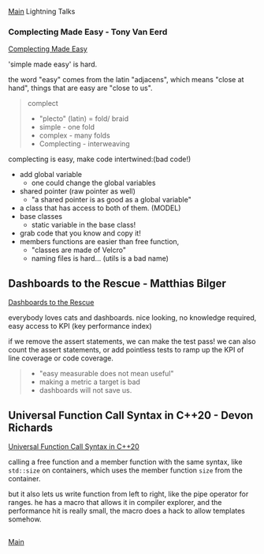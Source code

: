 <!--
ignore these words in spell check for this file
// cSpell:ignore Eerd adjacens plecto Bilger
-->
[Main](README.md)
Lightning Talks


### Complecting Made Easy - Tony Van Eerd

[Complecting Made Easy](https://youtu.be/jSIMzirLJKE)

'simple made easy' is hard.

the word "easy" comes from the latin "adjacens", which means "close at hand", things that are easy are "close to us". 

> complect
> - "plecto" (latin) = fold/ braid
> - simple - one fold
> - complex - many folds
> - Complecting - interweaving

complecting is easy, make code intertwined:(bad code!)

- add global variable
  - one could change the global variables
- shared pointer (raw pointer as well)
  - "a shared pointer is as good as a global variable"
- a class that has access to both of them. (MODEL)
- base classes
  - static variable in the base class!
- grab code that you know and copy it!
- members functions are easier than free function,
  - "classes are made of Velcro"
  - naming files is hard... (utils is a bad name)

## Dashboards to the Rescue - Matthias Bilger

[Dashboards to the Rescue](https://youtu.be/eOMqO0OKsCw)

everybody loves cats and dashboards. nice looking, no knowledge required, easy access to KPI (key performance index)

if we remove the assert statements, we can make the test pass! we can also count the assert statements, or add pointless tests to ramp up the KPI of line coverage or code coverage.

> - "easy measurable does not mean useful"
> - making a metric a target is bad
> - dashboards will not save us.

## Universal Function Call Syntax in C++20 - Devon Richards
[Universal Function Call Syntax in C++20](https://youtu.be/uT1ZJHM8DkE)

calling a free function and a member function with the same syntax, like `std::size` on containers, which uses the member function `size` from the container.

but it also lets us write function from left to right, like the pipe operator for ranges. he has a macro that allows it in compiler explorer, and the performance hit is really small, the macro does a hack to allow templates somehow.

##

[Main](README.md)